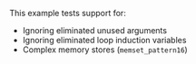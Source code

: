 This example tests support for:

* Ignoring eliminated unused arguments
* Ignoring eliminated loop induction variables
* Complex memory stores (`memset_pattern16`)
